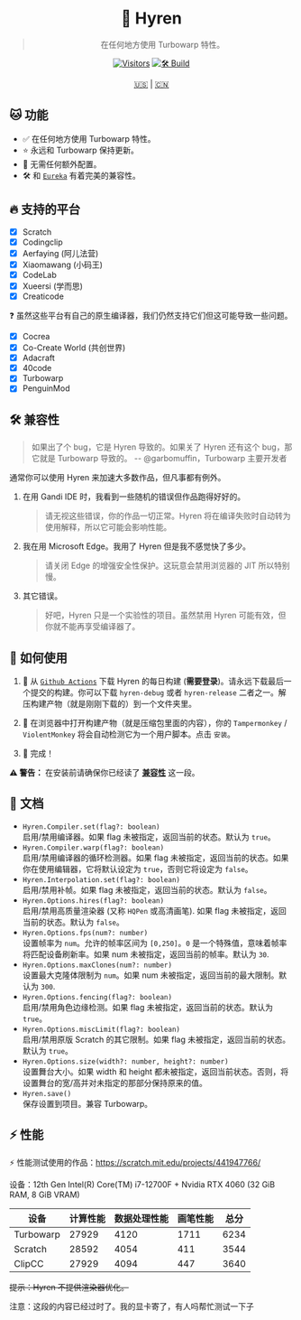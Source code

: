 <div align="center">

# 👾 Hyren

> 在任何地方使用 Turbowarp 特性。

[![Visitors](https://hits.dwyl.com/FurryR/hyren.svg?style=flat-square)](http://github.com/FurryR/hyren)
[![🛠️ Build](https://github.com/FurryR/hyren/actions/workflows/ci.yaml/badge.svg)](https://github.com/FurryR/hyren/actions/workflows/ci.yaml)

[🇺🇸](./README.md) | [🇨🇳](./README-zh_CN.md)

</div align="center">

## 🐱 功能

- ✅ 在任何地方使用 Turbowarp 特性。
- ⭐ 永远和 Turbowarp 保持更新。
- 🤖 无需任何额外配置。
- 🛠️ 和 [`Eureka`](https://github.com/EurekaScratch/eureka-loader) 有着完美的兼容性。

## 🔥 支持的平台

- [x] Scratch
- [x] Codingclip
- [x] Aerfaying (阿儿法营)
- [x] Xiaomawang (小码王)
- [x] CodeLab
- [x] Xueersi (学而思)
- [x] Creaticode

❓ 虽然这些平台有自己的原生编译器，我们仍然支持它们但这可能导致一些问题。

- [x] Cocrea
- [x] Co-Create World (共创世界)
- [x] Adacraft
- [x] 40code
- [x] Turbowarp
- [x] PenguinMod

## 🛠️ 兼容性

> 如果出了个 bug，它是 Hyren 导致的。如果关了 Hyren 还有这个 bug，那它就是 Turbowarp 导致的。 -- @garbomuffin，Turbowarp 主要开发者

通常你可以使用 Hyren 来加速大多数作品，但凡事都有例外。

1. 在用 Gandi IDE 时，我看到一些随机的错误但作品跑得好好的。
   > 请无视这些错误，你的作品一切正常。Hyren 将在编译失败时自动转为使用解释，所以它可能会影响性能。
2. 我在用 Microsoft Edge。我用了 Hyren 但是我不感觉快了多少。
   > 请关闭 Edge 的增强安全性保护。这玩意会禁用浏览器的 JIT 所以特别慢。
3. 其它错误。
   > 好吧，Hyren 只是一个实验性的项目。虽然禁用 Hyren 可能有效，但你就不能再享受编译器了。

## 🤔 如何使用

1. 🔽 从 [`Github Actions`](https://github.com/FurryR/hyren/actions/workflows/ci.yaml) 下载 Hyren 的每日构建 (**需要登录**)。请永远下载最后一个提交的构建。你可以下载 `hyren-debug` 或者 `hyren-release` 二者之一。解压构建产物（就是刚刚下载的）到一个文件夹里。

2. 🐺 在浏览器中打开构建产物（就是压缩包里面的内容），你的 `Tampermonkey` / `ViolentMonkey` 将会自动检测它为一个用户脚本。点击 `安装`。

3. 🎉 完成！

**⚠️ 警告：** 在安装前请确保你已经读了 [**兼容性**](#🛠️-兼容性) 这一段。

## 📄 文档

- `Hyren.Compiler.set(flag?: boolean)`  
  启用/禁用编译器。如果 flag 未被指定，返回当前的状态。默认为 `true`。
- `Hyren.Compiler.warp(flag?: boolean)`  
  启用/禁用编译器的循环检测器。如果 flag 未被指定，返回当前的状态。如果你在使用编辑器，它将默认设定为 `true`，否则它将设定为 `false`。
- `Hyren.Interpolation.set(flag?: boolean)`  
  启用/禁用补帧。如果 flag 未被指定，返回当前的状态。默认为 `false`。
- `Hyren.Options.hires(flag?: boolean)`  
  启用/禁用高质量渲染器 (又称 `HQPen` 或高清画笔). 如果 flag 未被指定，返回当前的状态。默认为 `false`。
- `Hyren.Options.fps(num?: number)`  
  设置帧率为 `num`。允许的帧率区间为 `[0,250]`。`0` 是一个特殊值，意味着帧率将匹配设备刷新率。如果 num 未被指定，返回当前的帧率。默认为 `30`.
- `Hyren.Options.maxClones(num?: number)`  
  设置最大克隆体限制为 `num`。如果 num 未被指定，返回当前的最大限制。默认为 `300`.
- `Hyren.Options.fencing(flag?: boolean)`  
  启用/禁用角色边缘检测。如果 flag 未被指定，返回当前的状态。默认为 `true`。
- `Hyren.Options.miscLimit(flag?: boolean)`  
  启用/禁用原版 Scratch 的其它限制。如果 flag 未被指定，返回当前的状态。默认为 `true`。
- `Hyren.Options.size(width?: number, height?: number)`  
  设置舞台大小。如果 width 和 height 都未被指定，返回当前状态。否则，将设置舞台的宽/高并对未指定的那部分保持原来的值。
- `Hyren.save()`  
  保存设置到项目。兼容 Turbowarp。

## ⚡ 性能

⚡ 性能测试使用的作品：https://scratch.mit.edu/projects/441947766/

设备：12th Gen Intel(R) Core(TM) i7-12700F + Nvidia RTX 4060 (32 GiB RAM, 8 GiB VRAM)

| 设备      | 计算性能 | 数据处理性能 | 画笔性能 | 总分 |
| --------- | -------- | ------------ | -------- | ---- |
| Turbowarp | 27929    | 4120         | 1711     | 6234 |
| Scratch   | 28592    | 4054         | 411      | 3544 |
| ClipCC    | 27929    | 4094         | 447      | 3640 |

~~提示：Hyren 不提供渲染器优化。~~

注意：这段的内容已经过时了。我的显卡寄了，有人吗帮忙测试一下子
